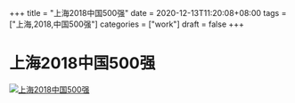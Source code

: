 +++
title = "上海2018中国500强"
date = 2020-12-13T11:20:08+08:00
tags = ["上海,2018,中国500强"]
categories = ["work"]
draft = false
+++
# 上海2018中国500强
[![上海2018中国500强](https://pic.downk.cc/item/5f6cc76a160a154a679192b4.png)](https://pic.downk.cc/item/5f6cc76a160a154a679192b4.png)
